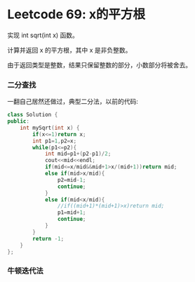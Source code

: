 # Leetcode 69: x的平方根

实现 int sqrt(int x) 函数。

计算并返回 x 的平方根，其中 x 是非负整数。

由于返回类型是整数，结果只保留整数的部分，小数部分将被舍去。

### 二分查找

一翻自己居然还做过，典型二分法，以前的代码:

```c++
class Solution {
public:
    int mySqrt(int x) {
        if(x<=1)return x;
        int p1=1,p2=x;
        while(p1<=p2){
            int mid=p1+(p2-p1)/2;
            cout<<mid<<endl;
            if(mid<=x/mid&&mid+1>x/(mid+1))return mid;
            else if(mid>x/mid){
                p2=mid-1;
                continue;
            }
            else if(mid<x/mid){
                //if((mid+1)*(mid+1)>x)return mid;
                p1=mid+1;
                continue;
            }
        }
        return -1;
    }
};
```

### 牛顿迭代法